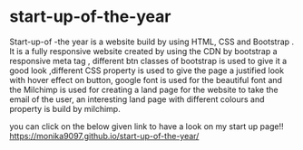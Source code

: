 # start-up-of-the-year
Start-up-of -the year is  a website build by using HTML, CSS and Bootstrap . It is a fully responsive website created  by using the CDN  by bootstrap a responsive meta tag , different btn classes of bootstrap is used to give it a good look ,different CSS property is used to  give the page a justified look with  hover effect on button, google font is used for the beautiful font and the Milchimp is used for creating a land page for the  website to take the email of the user, an interesting land page with different colours and property is build by milchimp.  


you can click on the below given link to have a look on my start up page!!
https://monika9097.github.io/start-up-of-the-year/
